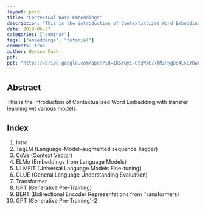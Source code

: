 ```yaml
---
layout: post
title: "Contextual Word Embeddings"
description: "This is the introduction of Contextualized Word Embedding with transfer learning wit various models."
date: 2019-06-27
categories: ["seminar"]
tags: ["embeddings", "tutorial"]
comments: true
author: Heesoo Park
pdf:
ppt: "https://drive.google.com/open?id=1KSruyi-GtqWxC7xhM2HygDd4CxCYUwxD"
---
```


## Abstract
This is the introduction of Contextualized Word Embedding with transfer learning wit various models.

## Index
1. Intro
2. TagLM (Language-Model-augmented sequence Tagger)
3. CoVe (Context Vector)
4. ELMo (Embeddings from Language Models)
5. ULMFiT (Universal Language Models Fine-tuning)
6. GLUE (General Language Understanding Evaluation)
7. Transformer
8. GPT (Generative Pre-Training)
9. BERT (Bidirectional Encoder Representations from Transformers)
10. GPT (Generative Pre-Training)-2